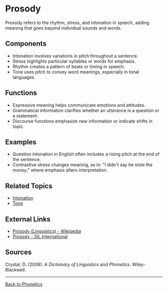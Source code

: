 # Prosody

Prosody refers to the rhythm, stress, and intonation in speech, adding meaning that goes beyond individual sounds and words.

## Components

- Intonation involves variations in pitch throughout a sentence.
- Stress highlights particular syllables or words for emphasis.
- Rhythm creates a pattern of beats or timing in speech.
- Tone uses pitch to convey word meanings, especially in tonal languages.

## Functions

- Expressive meaning helps communicate emotions and attitudes.
- Grammatical information clarifies whether an utterance is a question or a statement.
- Discourse functions emphasize new information or indicate shifts in topic.

## Examples

- Question intonation in English often includes a rising pitch at the end of the sentence.
- Contrastive stress changes meaning, as in: "I didn't say he stole the *money*," where emphasis alters interpretation.

## Related Topics

- [Intonation](Intonation.md)
- [Tone](Tone.md)

## External Links

- [Prosody (Linguistics) - Wikipedia](https://en.wikipedia.org/wiki/Prosody_(linguistics))
- [Prosody - SIL International](https://glossary.sil.org/term/prosody)

## Sources

Crystal, D. (2008). *A Dictionary of Linguistics and Phonetics*. Wiley-Blackwell.

---

[Back to Phonetics](../README.md)
